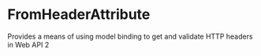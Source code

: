 # FromHeaderAttribute
Provides a means of using model binding to get and validate HTTP headers in Web API 2
